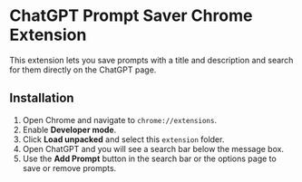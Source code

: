 # ChatGPT Prompt Saver Chrome Extension

This extension lets you save prompts with a title and description and search
for them directly on the ChatGPT page.

## Installation
1. Open Chrome and navigate to `chrome://extensions`.
2. Enable **Developer mode**.
3. Click **Load unpacked** and select this `extension` folder.
4. Open ChatGPT and you will see a search bar below the message box.
5. Use the **Add Prompt** button in the search bar or the options page to save or remove prompts.
